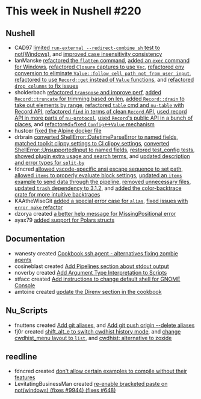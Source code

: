 # This week in Nushell #220


## Nushell

- CAD97  [limited `run-external --redirect-combine sh` test to not(Windows)](https://github.com/nushell/nushell/pull/10905), and [improved case insensitivity consistency](https://github.com/nushell/nushell/pull/10884)
- IanManske [refactored the `flatten` command](https://github.com/nushell/nushell/pull/11017), [added an `exec` command for Windows](https://github.com/nushell/nushell/pull/11001), [refactored `Closure` captures to use `Vec`](https://github.com/nushell/nushell/pull/10940), [refactored env conversion to eliminate `Value::follow_cell_path_not_from_user_input`](https://github.com/nushell/nushell/pull/10926), [refactored to use `Record::get` instead of `Value` functions](https://github.com/nushell/nushell/pull/10925), and [refactored `drop columns` to fix issues](https://github.com/nushell/nushell/pull/10903)
- sholderbach [refactored `transpose` and improve perf](https://github.com/nushell/nushell/pull/11013), [added `Record::truncate` for trimming based on len](https://github.com/nushell/nushell/pull/11004), [added `Record::drain` to take out elements by range](https://github.com/nushell/nushell/pull/11002), [refactored `table` cmd and `nu-table` with Record API](https://github.com/nushell/nushell/pull/10930), [refactored `find` in terms of clean `Record` API](https://github.com/nushell/nushell/pull/10929), [used record API in more parts of `nu-protocol`](https://github.com/nushell/nushell/pull/10928), [used `Record`'s public API in a bunch of places](https://github.com/nushell/nushell/pull/10927), and [refactored+fixed `Config`<->`Value` mechanism](https://github.com/nushell/nushell/pull/10896)
- hustcer [fixed the Alpine docker file](https://github.com/nushell/nushell/pull/10992)
- drbrain [converted ShellError::DatetimeParseError to named fields](https://github.com/nushell/nushell/pull/10991), [matched toolkit clippy settings to CI clippy settings](https://github.com/nushell/nushell/pull/10984), [converted ShellError::UnsupportedInput to named fields](https://github.com/nushell/nushell/pull/10971), [restored test_config tests](https://github.com/nushell/nushell/pull/10954), [showed plugin extra usage and search terms](https://github.com/nushell/nushell/pull/10952), and [updated description and error types for `split-by`](https://github.com/nushell/nushell/pull/10865)
- fdncred [allowed vscode-specific ansi escape sequence to set path](https://github.com/nushell/nushell/pull/10990), [allowed `items` to properly evaluate block settings](https://github.com/nushell/nushell/pull/10980), [updated an `items` example to send data through the pipeline](https://github.com/nushell/nushell/pull/10976), [removed unnecessary files](https://github.com/nushell/nushell/pull/10966), [updated `trash` dependency to 3.1.2](https://github.com/nushell/nushell/pull/10965), and [added the color-backtrace crate for more intuitive backtraces](https://github.com/nushell/nushell/pull/10942)
- KAAtheWiseGit [added a special error case for `alias`](https://github.com/nushell/nushell/pull/10975), [fixed issues with `error make` refactor](https://github.com/nushell/nushell/pull/10950)
- dzorya created [a better help message for MissingPositional error](https://github.com/nushell/nushell/pull/10949)
- ayax79 [added support for Polars structs](https://github.com/nushell/nushell/pull/10943)

## Documentation

- wanesty created [Cookbook ssh agent - alternatives fixing zombie agents](https://github.com/nushell/nushell.github.io/pull/1138)
- cosineblast created [Add Pipelines section about stdout output](https://github.com/nushell/nushell.github.io/pull/1137)
- noverby created [Add Argument Type Interpretation to Scripts](https://github.com/nushell/nushell.github.io/pull/1136)
- stfacc created [Add instructions to change default shell for GNOME Console](https://github.com/nushell/nushell.github.io/pull/1134)
- amtoine created [update the Direnv section in the cookbook](https://github.com/nushell/nushell.github.io/pull/1119)

## Nu_Scripts

- fnuttens created [Add git aliases](https://github.com/nushell/nu_scripts/pull/660), and [Add git push origin --delete aliases](https://github.com/nushell/nu_scripts/pull/659)
- fj0r created [shift_alt_e to switch cwdhist history mode](https://github.com/nushell/nu_scripts/pull/658), and [change cwdhist_menu layout to `list`](https://github.com/nushell/nu_scripts/pull/657), and [cwdhist: alternative to zoxide](https://github.com/nushell/nu_scripts/pull/656)

## reedline

- fdncred created [don't allow certain examples to compile without their features](https://github.com/nushell/reedline/pull/658)
- LevitatingBusinessMan created [re-enable bracketed paste on not(windows) (fixes #9944) (fixes #648)](https://github.com/nushell/reedline/pull/657)
